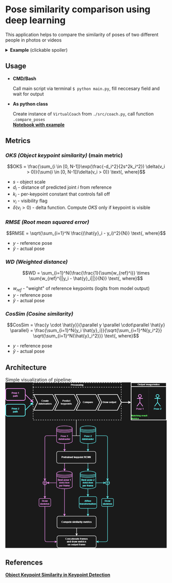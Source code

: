 # <b>Pose similarity comparison using deep learning</b>
This application helps to compare the similarity of poses of two different people in photos or videos

<details>
  <summary><b>Example</b> (clickable spoiler)</summary>
  
  * Image  
    ![](examples/img_comparison.png)
  
  * Video  
    ![](examples/video_gif_comparison.gif)
  
</details>

## <b>Usage</b>
* **CMD/Bash**

  Call main script via terminal `$ python main.py`, fill neccesary field and wait for output
* **As python class**

  Create instance of `VirtualCoach` from `./src/coach.py`, call function `.compare_poses`  
  [<b>Notebook with example</b>](usage_example.ipynb)

## <b>Metrics</b>
### <i>OKS (Object keypoint similarity)</i> (main metric)

$$OKS = \frac{\sum_{i \in [0, N-1]}\exp(\frac{-d_i^2}{2s^2k_i^2}) \delta(v_i > 0)}{\sum{i \in [0, N-1]}\delta(v_i > 0)} \text{, where}$$

* $s$ - object scale  
* $d_i$ - distance of predicted joint $i$ from reference  
* $k_i$ - per-keypoint constant that controls fall off  
* $v_i$ - visibility flag  
* $\delta(v_i > 0)$ - delta function. Compute *OKS* only if keypoint is visible
  
### <i>RMSE (Root mean squared error)</i>

$$RMSE = \sqrt{\sum_{i=1}^N \frac{(\hat{y}_i - y_i)^2}{N}} \text{, where}$$

* $y$ - reference pose  
* $\hat{y}$ - actual pose  

### <i>WD (Weighted distance)</i>

$$WD = \sum_{i=1}^N{\frac{\frac{1}{\sum{w_{ref}^i}} \times \sum{w_{ref}^i||y_i - \hat{y}_i||}}{N}} \text{, where}$$

* $w_{ref}$ - "weight" of reference keypoints (logits from model output)  
* $y$ - reference pose  
* $\hat{y}$ - actual pose  

### <i>CosSim (Cosine similarity)</i>

$$CosSim = \frac{y \cdot \hat{y}}{\parallel y \parallel \cdot\parallel \hat{y} \parallel} = \frac{\sum_{i=1}^N{y_i \hat{y}_i}}{\sqrt{\sum_{i=1}^N{y_i^2}} \sqrt{\sum_{i=1}^N{\hat{y}_i^2}}} \text{, where}$$

* $y$ - reference pose
* $\hat{y}$ - actual pose

## <b>Architecture</b>
Simple visualization of pipeline:  
![](examples/images/arch.png)

## References
[<b>Object Keypoint Similarity in Keypoint Detection</b>](https://learnopencv.com/object-keypoint-similarity/)